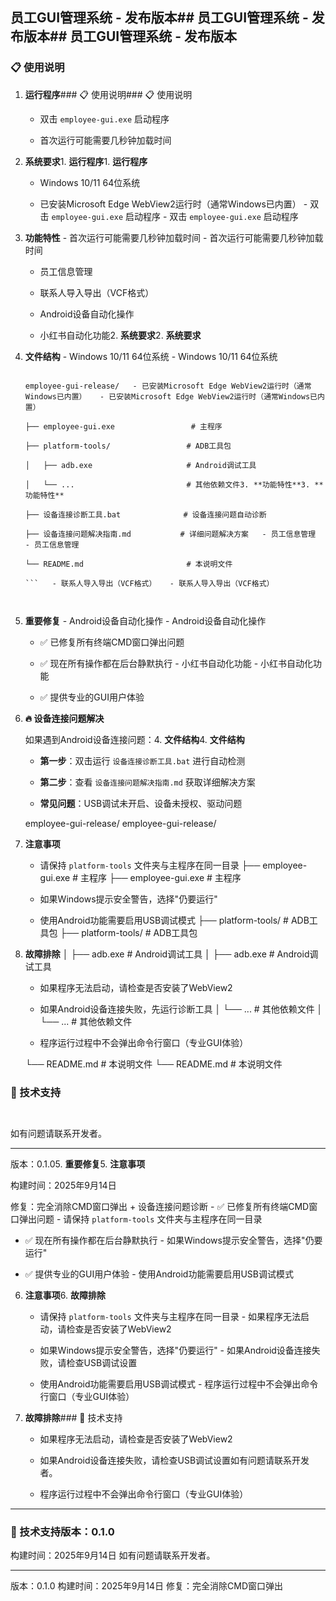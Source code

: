 ## 员工GUI管理系统 - 发布版本## 员工GUI管理系统 - 发布版本## 员工GUI管理系统 - 发布版本



### 📋 使用说明



1. **运行程序**### 📋 使用说明### 📋 使用说明

   - 双击 `employee-gui.exe` 启动程序

   - 首次运行可能需要几秒钟加载时间



2. **系统要求**1. **运行程序**1. **运行程序**

   - Windows 10/11 64位系统

   - 已安装Microsoft Edge WebView2运行时（通常Windows已内置）   - 双击 `employee-gui.exe` 启动程序   - 双击 `employee-gui.exe` 启动程序



3. **功能特性**   - 首次运行可能需要几秒钟加载时间   - 首次运行可能需要几秒钟加载时间

   - 员工信息管理

   - 联系人导入导出（VCF格式）

   - Android设备自动化操作

   - 小红书自动化功能2. **系统要求**2. **系统要求**



4. **文件结构**   - Windows 10/11 64位系统   - Windows 10/11 64位系统

   ```

   employee-gui-release/   - 已安装Microsoft Edge WebView2运行时（通常Windows已内置）   - 已安装Microsoft Edge WebView2运行时（通常Windows已内置）

   ├── employee-gui.exe                 # 主程序

   ├── platform-tools/                 # ADB工具包

   │   ├── adb.exe                     # Android调试工具

   │   └── ...                         # 其他依赖文件3. **功能特性**3. **功能特性**

   ├── 设备连接诊断工具.bat              # 设备连接问题自动诊断

   ├── 设备连接问题解决指南.md           # 详细问题解决方案   - 员工信息管理   - 员工信息管理

   └── README.md                       # 本说明文件

   ```   - 联系人导入导出（VCF格式）   - 联系人导入导出（VCF格式）



5. **重要修复**   - Android设备自动化操作   - Android设备自动化操作

   - ✅ 已修复所有终端CMD窗口弹出问题

   - ✅ 现在所有操作都在后台静默执行   - 小红书自动化功能   - 小红书自动化功能

   - ✅ 提供专业的GUI用户体验



6. **🔥 设备连接问题解决**

   如果遇到Android设备连接问题：4. **文件结构**4. **文件结构**

   - **第一步**：双击运行 `设备连接诊断工具.bat` 进行自动检测

   - **第二步**：查看 `设备连接问题解决指南.md` 获取详细解决方案   ```   ```

   - **常见问题**：USB调试未开启、设备未授权、驱动问题

   employee-gui-release/   employee-gui-release/

7. **注意事项**

   - 请保持 `platform-tools` 文件夹与主程序在同一目录   ├── employee-gui.exe          # 主程序   ├── employee-gui.exe          # 主程序

   - 如果Windows提示安全警告，选择"仍要运行"

   - 使用Android功能需要启用USB调试模式   ├── platform-tools/          # ADB工具包   ├── platform-tools/          # ADB工具包



8. **故障排除**   │   ├── adb.exe              # Android调试工具   │   ├── adb.exe              # Android调试工具

   - 如果程序无法启动，请检查是否安装了WebView2

   - 如果Android设备连接失败，先运行诊断工具   │   └── ...                  # 其他依赖文件   │   └── ...                  # 其他依赖文件

   - 程序运行过程中不会弹出命令行窗口（专业GUI体验）

   └── README.md                # 本说明文件   └── README.md                # 本说明文件

### 🔧 技术支持

   ```   ```

如有问题请联系开发者。



---

版本：0.1.05. **重要修复**5. **注意事项**

构建时间：2025年9月14日

修复：完全消除CMD窗口弹出 + 设备连接问题诊断   - ✅ 已修复所有终端CMD窗口弹出问题   - 请保持 `platform-tools` 文件夹与主程序在同一目录

   - ✅ 现在所有操作都在后台静默执行   - 如果Windows提示安全警告，选择"仍要运行"

   - ✅ 提供专业的GUI用户体验   - 使用Android功能需要启用USB调试模式



6. **注意事项**6. **故障排除**

   - 请保持 `platform-tools` 文件夹与主程序在同一目录   - 如果程序无法启动，请检查是否安装了WebView2

   - 如果Windows提示安全警告，选择"仍要运行"   - 如果Android设备连接失败，请检查USB调试设置

   - 使用Android功能需要启用USB调试模式   - 程序运行过程中不会弹出命令行窗口（专业GUI体验）



7. **故障排除**### 🔧 技术支持

   - 如果程序无法启动，请检查是否安装了WebView2

   - 如果Android设备连接失败，请检查USB调试设置如有问题请联系开发者。

   - 程序运行过程中不会弹出命令行窗口（专业GUI体验）

---

### 🔧 技术支持版本：0.1.0

构建时间：2025年9月14日
如有问题请联系开发者。

---
版本：0.1.0
构建时间：2025年9月14日
修复：完全消除CMD窗口弹出